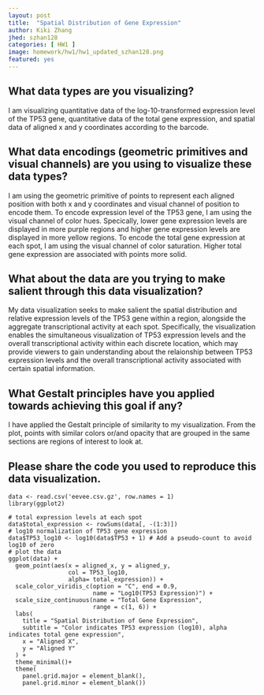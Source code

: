 ```yaml
---
layout: post
title:  "Spatial Distribution of Gene Expression"
author: Kiki Zhang
jhed: szhan128
categories: [ HW1 ]
image: homework/hw1/hw1_updated_szhan128.png
featured: yes
---
```


## What data types are you visualizing?
I am visualizing quantitative data of the log-10-transformed expression level of the TP53 gene, quantitative data of the total gene expression, and spatial data of aligned x and y coordinates according to the barcode.  

## What data encodings (geometric primitives and visual channels) are you using to visualize these data types?
I am using the geometric primitive of points to represent each aligned position with both x and y coordinates and visual channel of position to encode them. To encode expression level of the TP53 gene, I am using the visual channel of color hues. Specically, lower gene expression levels are displayed in more purple regions and higher gene expression levels are displayed in more yellow regions. To encode the total gene expression at each spot, I am using the visual channel of color saturation. Higher total gene expression are associated with points more solid. 

## What about the data are you trying to make salient through this data visualization? 
My data visualization seeks to make salient the spatial distribution and relative expression levels of the TP53 gene within a region, alongside the aggregate transcriptional activity at each spot. Specifically, the visualization enables the simultaneous visualization of TP53 expression levels and the overall transcriptional activity within each discrete location, which may provide viewers to gain understanding about the relaionship between TP53 expression levels and the overall transcriptional activity associated with certain spatial information.

## What Gestalt principles have you applied towards achieving this goal if any?
I have applied the Gestalt principle of similarity to my visualization. From the plot, points with similar colors or/and opacity that are grouped in the same sections are regions of interest to look at.

## Please share the code you used to reproduce this data visualization. 
```{r}
data <- read.csv('eevee.csv.gz', row.names = 1)
library(ggplot2)

# total expression levels at each spot
data$total_expression <- rowSums(data[, -(1:3)])
# log10 normalization of TP53 gene expression
data$TP53_log10 <- log10(data$TP53 + 1) # Add a pseudo-count to avoid log10 of zero
# plot the data
ggplot(data) + 
  geom_point(aes(x = aligned_x, y = aligned_y, 
                 col = TP53_log10, 
                 alpha= total_expression)) +
  scale_color_viridis_c(option = "C", end = 0.9, 
                        name = "Log10(TP53 Expression)") +
  scale_size_continuous(name = "Total Gene Expression", 
                        range = c(1, 6)) +
  labs(
    title = "Spatial Distribution of Gene Expression",
    subtitle = "Color indicates TP53 expression (log10), alpha indicates total gene expression",
    x = "Aligned X", 
    y = "Aligned Y"
  ) +
  theme_minimal()+
  theme(
    panel.grid.major = element_blank(),
    panel.grid.minor = element_blank())
```